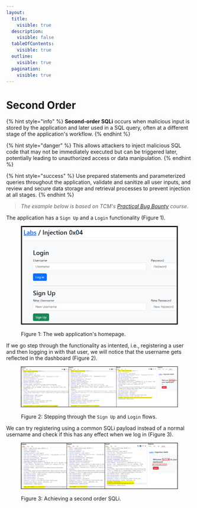```yaml
---
layout:
  title:
    visible: true
  description:
    visible: false
  tableOfContents:
    visible: true
  outline:
    visible: true
  pagination:
    visible: true
---
```


# Second Order

{% hint style="info" %}
**Second-order SQLi** occurs when malicious input is stored by the application and later used in a SQL query, often at a different stage of the application's workflow.
{% endhint %}

{% hint style="danger" %}
This allows attackers to inject malicious SQL code that may not be immediately executed but can be triggered later, potentially leading to unauthorized access or data manipulation.
{% endhint %}

{% hint style="success" %}
Use prepared statements and parameterized queries throughout the application, validate and sanitize all user inputs, and review and secure data storage and retrieval processes to prevent injection at all stages.
{% endhint %}

> _The example below is based on TCM's_ [_Practical Bug Bounty_](https://academy.tcm-sec.com/p/practical-bug-bounty) _course._

The application has a `Sign Up` and a `Login` functionality (Figure 1).

<figure><img src="../../../../.gitbook/assets/web_sqli_secondOrder_1.png" alt="" width="563"><figcaption><p>Figure 1: The web application's homepage.</p></figcaption></figure>

If we go step through the functionality as intented, i.e., registering a user and then logging in with that user, we will notice that the username gets reflected in the dashboard (Figure 2).&#x20;

<figure><img src="../../../../.gitbook/assets/web_sqli_secondOrder_2.png" alt=""><figcaption><p>Figure 2: Stepping through the <code>Sign Up</code> and <code>Login</code> flows.</p></figcaption></figure>

We can try registering using a common SQLi payload instead of a normal username and check if this has any effect when we log in (Figure 3).

<figure><img src="../../../../.gitbook/assets/web_sqli_secondOrder_3.png" alt=""><figcaption><p>Figure 3: Achieving a second order SQLi.</p></figcaption></figure>
